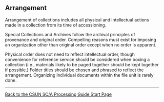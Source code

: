 ## Arrangement

Arrangement of collections includes all physical and intellectual actions made in a collection from its time of accessioning.

Special Collections and Archives follow the archival principles of provenance and original order. Compelling reasons must exist for imposing an organization other than original order except when no order is apparent.

Physical order does not need to reflect intellectual order, though convenience for reference service should be considered when boxing a collection (i.e., materials likely to be paged together should be kept together if possible.) Folder titles should be chosen and phrased to reflect the arrangement.   Organizing individual documents within the file unit is rarely done.

***

[Back to the CSUN SC/A Processing Guide Start Page](https://illuminatedpast.github.io/csun-sca-processing/)

